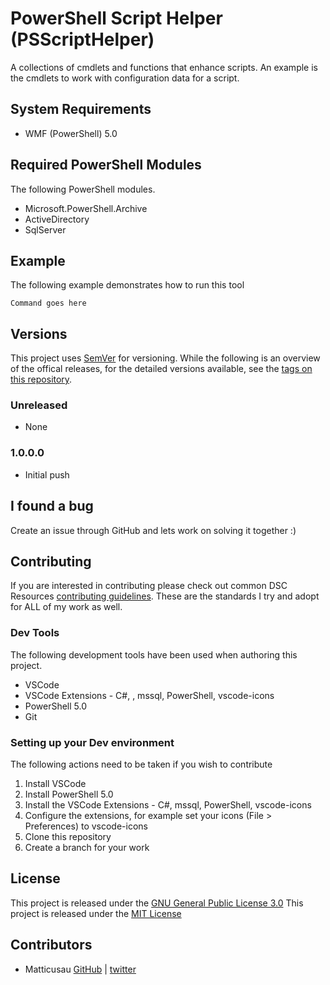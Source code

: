 # PowerShell Script Helper (PSScriptHelper)
A collections of cmdlets and functions that enhance scripts. An example is the cmdlets to work with configuration data for a script.

## System Requirements

* WMF (PowerShell) 5.0

## Required PowerShell Modules
The following PowerShell modules.
* Microsoft.PowerShell.Archive
* ActiveDirectory
* SqlServer

## Example
The following example demonstrates how to run this tool

```
Command goes here
```

## Versions
This project uses [SemVer](http://semver.org/) for versioning. While the following is an overview of the offical releases, for the detailed versions available, see the [tags on this repository](https://github.com/your/project/tags). 

### Unreleased

* None

### 1.0.0.0

* Initial push 

## I found a bug
Create an issue through GitHub and lets work on solving it together :)
	
## Contributing
If you are interested in contributing please check out common DSC Resources [contributing guidelines](https://github.com/PowerShell/DscResource.Kit/blob/master/CONTRIBUTING.md). These are the standards I try and adopt for ALL of my work as well.

### Dev Tools
The following development tools have been used when authoring this project.
* VSCode
* VSCode Extensions - C#, , mssql, PowerShell, vscode-icons
* PowerShell 5.0
* Git

### Setting up your Dev environment
The following actions need to be taken if you wish to contribute
1. Install VSCode
2. Install PowerShell 5.0
3. Install the VSCode Extensions - C#, mssql, PowerShell, vscode-icons
4. Configure the extensions, for example set your icons (File > Preferences) to vscode-icons
6. Clone this repository
7. Create a branch for your work

## License
This project is released under the [GNU General Public License 3.0](https://github.com/Matticusau/.../blob/master/LICENSE)
This project is released under the [MIT License](https://github.com/Matticusau/.../blob/master/LICENSE)

## Contributors

* Matticusau [GitHub](https://github.com/Matticusau) | [twitter](https://twitter.com/matticusau)